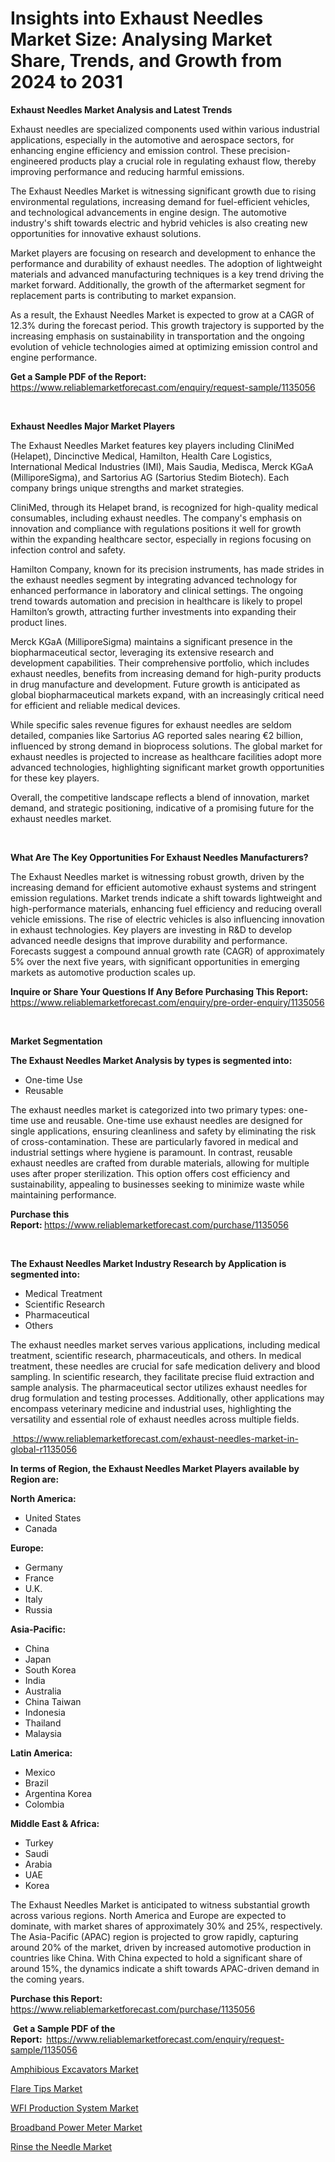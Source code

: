 <p><h1>Insights into Exhaust Needles Market Size: Analysing Market Share, Trends, and Growth from 2024 to 2031</h1></p><p><strong>Exhaust Needles Market Analysis and Latest Trends</strong></p>
<p><p>Exhaust needles are specialized components used within various industrial applications, especially in the automotive and aerospace sectors, for enhancing engine efficiency and emission control. These precision-engineered products play a crucial role in regulating exhaust flow, thereby improving performance and reducing harmful emissions. </p><p>The Exhaust Needles Market is witnessing significant growth due to rising environmental regulations, increasing demand for fuel-efficient vehicles, and technological advancements in engine design. The automotive industry's shift towards electric and hybrid vehicles is also creating new opportunities for innovative exhaust solutions. </p><p>Market players are focusing on research and development to enhance the performance and durability of exhaust needles. The adoption of lightweight materials and advanced manufacturing techniques is a key trend driving the market forward. Additionally, the growth of the aftermarket segment for replacement parts is contributing to market expansion. </p><p>As a result, the Exhaust Needles Market is expected to grow at a CAGR of 12.3% during the forecast period. This growth trajectory is supported by the increasing emphasis on sustainability in transportation and the ongoing evolution of vehicle technologies aimed at optimizing emission control and engine performance.</p></p>
<p><strong>Get a Sample PDF of the Report:&nbsp;</strong> <a href="https://www.reliablemarketforecast.com/enquiry/request-sample/1135056?utm_campaign=1140&utm_medium=2&utm_source=Github&utm_content=ia&utm_term=13102024&utm_id=exhaust-needles">https://www.reliablemarketforecast.com/enquiry/request-sample/1135056</a></p>
<p>&nbsp;</p>
<p><strong>Exhaust Needles Major Market Players</strong></p>
<p><p>The Exhaust Needles Market features key players including CliniMed (Helapet), Dincinctive Medical, Hamilton, Health Care Logistics, International Medical Industries (IMI), Mais Saudia, Medisca, Merck KGaA (MilliporeSigma), and Sartorius AG (Sartorius Stedim Biotech). Each company brings unique strengths and market strategies.</p><p>CliniMed, through its Helapet brand, is recognized for high-quality medical consumables, including exhaust needles. The company's emphasis on innovation and compliance with regulations positions it well for growth within the expanding healthcare sector, especially in regions focusing on infection control and safety.</p><p>Hamilton Company, known for its precision instruments, has made strides in the exhaust needles segment by integrating advanced technology for enhanced performance in laboratory and clinical settings. The ongoing trend towards automation and precision in healthcare is likely to propel Hamilton’s growth, attracting further investments into expanding their product lines.</p><p>Merck KGaA (MilliporeSigma) maintains a significant presence in the biopharmaceutical sector, leveraging its extensive research and development capabilities. Their comprehensive portfolio, which includes exhaust needles, benefits from increasing demand for high-purity products in drug manufacture and development. Future growth is anticipated as global biopharmaceutical markets expand, with an increasingly critical need for efficient and reliable medical devices.</p><p>While specific sales revenue figures for exhaust needles are seldom detailed, companies like Sartorius AG reported sales nearing €2 billion, influenced by strong demand in bioprocess solutions. The global market for exhaust needles is projected to increase as healthcare facilities adopt more advanced technologies, highlighting significant market growth opportunities for these key players. </p><p>Overall, the competitive landscape reflects a blend of innovation, market demand, and strategic positioning, indicative of a promising future for the exhaust needles market.</p></p>
<p>&nbsp;</p>
<p><strong>What Are The Key Opportunities For Exhaust Needles Manufacturers?</strong></p>
<p><p>The Exhaust Needles market is witnessing robust growth, driven by the increasing demand for efficient automotive exhaust systems and stringent emission regulations. Market trends indicate a shift towards lightweight and high-performance materials, enhancing fuel efficiency and reducing overall vehicle emissions. The rise of electric vehicles is also influencing innovation in exhaust technologies. Key players are investing in R&D to develop advanced needle designs that improve durability and performance. Forecasts suggest a compound annual growth rate (CAGR) of approximately 5% over the next five years, with significant opportunities in emerging markets as automotive production scales up.</p></p>
<p><strong>Inquire or Share Your Questions If Any Before Purchasing This Report:</strong> <a href="https://www.reliablemarketforecast.com/enquiry/pre-order-enquiry/1135056?utm_campaign=1140&utm_medium=2&utm_source=Github&utm_content=ia&utm_term=13102024&utm_id=exhaust-needles">https://www.reliablemarketforecast.com/enquiry/pre-order-enquiry/1135056</a></p>
<p>&nbsp;</p>
<p><strong>Market Segmentation</strong></p>
<p><strong>The Exhaust Needles Market Analysis by types is segmented into:</strong></p>
<p><ul><li>One-time Use</li><li>Reusable</li></ul></p>
<p><p>The exhaust needles market is categorized into two primary types: one-time use and reusable. One-time use exhaust needles are designed for single applications, ensuring cleanliness and safety by eliminating the risk of cross-contamination. These are particularly favored in medical and industrial settings where hygiene is paramount. In contrast, reusable exhaust needles are crafted from durable materials, allowing for multiple uses after proper sterilization. This option offers cost efficiency and sustainability, appealing to businesses seeking to minimize waste while maintaining performance.</p></p>
<p><strong>Purchase this Report:&nbsp;</strong><a href="https://www.reliablemarketforecast.com/purchase/1135056?utm_campaign=1140&utm_medium=2&utm_source=Github&utm_content=ia&utm_term=13102024&utm_id=exhaust-needles">https://www.reliablemarketforecast.com/purchase/1135056</a></p>
<p>&nbsp;</p>
<p><strong>The Exhaust Needles Market Industry Research by Application is segmented into:</strong></p>
<p><ul><li>Medical Treatment</li><li>Scientific Research</li><li>Pharmaceutical</li><li>Others</li></ul></p>
<p><p>The exhaust needles market serves various applications, including medical treatment, scientific research, pharmaceuticals, and others. In medical treatment, these needles are crucial for safe medication delivery and blood sampling. In scientific research, they facilitate precise fluid extraction and sample analysis. The pharmaceutical sector utilizes exhaust needles for drug formulation and testing processes. Additionally, other applications may encompass veterinary medicine and industrial uses, highlighting the versatility and essential role of exhaust needles across multiple fields.</p></p>
<p><a href="https://www.reliablemarketforecast.com/exhaust-needles-market-in-global-r1135056?utm_campaign=1140&utm_medium=2&utm_source=Github&utm_content=ia&utm_term=13102024&utm_id=exhaust-needles">&nbsp;https://www.reliablemarketforecast.com/exhaust-needles-market-in-global-r1135056</a></p>
<p><strong>In terms of Region, the Exhaust Needles Market Players available by Region are:</strong></p>
<p>
    <p> <strong> North America: </strong>
        <ul>
            <li>United States</li>
            <li>Canada</li>
        </ul>
        </p> 
    <p> <strong> Europe: </strong>
        <ul>
            <li>Germany</li>
            <li>France</li>
            <li>U.K.</li>
            <li>Italy</li>
            <li>Russia</li>
        </ul>
        </p> 
    <p> <strong> Asia-Pacific: </strong>
        <ul>
            <li>China</li>
            <li>Japan</li>
            <li>South Korea</li>
            <li>India</li>
            <li>Australia</li>
            <li>China Taiwan</li>
            <li>Indonesia</li>
            <li>Thailand</li>
            <li>Malaysia</li>
        </ul>
        </p> 
    <p> <strong> Latin America: </strong>
        <ul>
            <li>Mexico</li>
            <li>Brazil</li>
            <li>Argentina Korea</li>
            <li>Colombia</li>
        </ul>
        </p> 
    <p> <strong> Middle East & Africa: </strong>
        <ul>
            <li>Turkey</li>
            <li>Saudi</li>
            <li>Arabia</li>
            <li>UAE</li>
            <li>Korea</li>
        </ul>
    </p>
    </p>
<p><p>The Exhaust Needles Market is anticipated to witness substantial growth across various regions. North America and Europe are expected to dominate, with market shares of approximately 30% and 25%, respectively. The Asia-Pacific (APAC) region is projected to grow rapidly, capturing around 20% of the market, driven by increased automotive production in countries like China. With China expected to hold a significant share of around 15%, the dynamics indicate a shift towards APAC-driven demand in the coming years.</p></p>
<p><strong>Purchase this Report: </strong><a href="https://www.reliablemarketforecast.com/purchase/1135056?utm_campaign=1140&utm_medium=2&utm_source=Github&utm_content=ia&utm_term=13102024&utm_id=exhaust-needles">https://www.reliablemarketforecast.com/purchase/1135056</a></p>
<p>&nbsp;<strong>Get a Sample PDF of the Report:&nbsp;&nbsp;</strong><a href="https://www.reliablemarketforecast.com/enquiry/request-sample/1135056?utm_campaign=1140&utm_medium=2&utm_source=Github&utm_content=ia&utm_term=13102024&utm_id=exhaust-needles">https://www.reliablemarketforecast.com/enquiry/request-sample/1135056</a></p>
<p><strong></strong></p>
<p><p><a href="https://issuu.com/reportprime-2/docs/amphibious-excavators-market-size-2_254bc8fd4c0701?utm_campaign=1140&utm_medium=2&utm_source=Github&utm_content=ia&utm_term=13102024&utm_id=exhaust-needles">Amphibious Excavators Market</a></p><p><a href="https://issuu.com/reportprime-2/docs/flare-tips-market-size-2030.pptx_c0c3e93ed65c33?utm_campaign=1140&utm_medium=2&utm_source=Github&utm_content=ia&utm_term=13102024&utm_id=exhaust-needles">Flare Tips Market</a></p><p><a href="https://github.com/siennagx1ahafter/Market-Research-Report-List-1/blob/main/wfi-production-system-market.md?utm_campaign=1140&utm_medium=2&utm_source=Github&utm_content=ia&utm_term=13102024&utm_id=exhaust-needles">WFI Production System Market</a></p><p><a href="https://github.com/cairotmbrowne3cq/Market-Research-Report-List-1/blob/main/broadband-power-meter-market.md?utm_campaign=1140&utm_medium=2&utm_source=Github&utm_content=ia&utm_term=13102024&utm_id=exhaust-needles">Broadband Power Meter Market</a></p><p><a href="https://www.linkedin.com/pulse/rinse-needle-market-trends-insights-type-application-analysis-tzoje?utm_campaign=1140&utm_medium=2&utm_source=Github&utm_content=ia&utm_term=13102024&utm_id=exhaust-needles">Rinse the Needle Market</a></p></p>